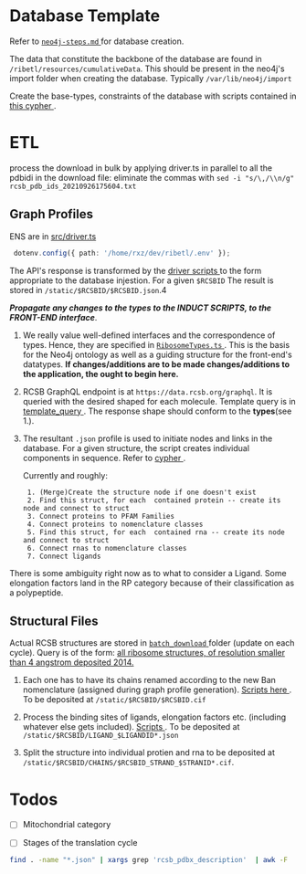 


# Database Template

Refer to [ `neo4j-steps.md` ](./neo4j-steps.mdj) for database creation.

The data that constitute the backbone of the database are found in `/ribetl/resources/cumulativeData`. This should be present in the neo4j's import folder when creating the database. Typically `/var/lib/neo4j/import`

Create the base-types, constraints of the database with scripts contained in [ this cypher ](../ribetl/resources/cypher-tools/current.modular.cypher).


# ETL

process the download in bulk by applying driver.ts in parallel to all the pdbidi in the download file: eliminate the commas with ```sed -i "s/\,/\\n/g" rcsb_pdb_ids_20210926175604.txt```

## Graph Profiles 

ENS are in  [ src/driver.ts ](../ribetl/src/driver.ts)

```typescript
 dotenv.config({ path: '/home/rxz/dev/ribetl/.env' });
```


The API's response is transformed by the [ driver scripts ](../ribetl/src/requestGQLProfile.ts) to the form appropriate to the database injestion. For a given `$RCSBID` The result is stored in `/static/$RCSBID/$RCSBID.json`.4


***Propagate any changes to the types to the INDUCT SCRIPTS, to the FRONT-END interface***.
1. We really value well-defined interfaces and the correspondence of types. Hence, they are specified in [ ```RibosomeTypes.ts``` ](../ribetl/src/RibosomeTypes.ts). This is the basis for the Neo4j ontology as well as a guiding structure for the front-end's datatypes. **If changes/additions are to be made changes/additions to the application, the ought to begin here.** 

2. RCSB GraphQL endpoint is at `https://data.rcsb.org/graphql`. It is queried with the desired shaped for each molecule. 
Template query is in [ template_query ](../ribetl/src/requestGQLProfile.ts). The response shape should conform to the **types**(see 1.). 

3. The resultant `.json` profile is used to initiate nodes and links in the database. For a given structure, the script creates individual components in sequence. Refer to [ cypher ](../ribetl/resources/cypher-tools/current.modular.cypher).

	Currently and roughly:

		1. (Merge)Create the structure node if one doesn't exist
		2. Find this struct, for each  contained protein -- create its node and connect to struct
		3. Connect proteins to PFAM Families
		4. Connect proteins to nomenclature classes
		5. Find this struct, for each  contained rna -- create its node and connect to struct
		6. Connect rnas to nomenclature classes
		7. Connect ligands


There is some ambiguity right now as to what to consider a Ligand. Some elongation factors land in the RP category because of their classification as a polypeptide.


## Structural Files

Actual RCSB structures are stored in [ `batch_download` ](../ribetl/batch_download/) folder (update on each cycle).  Query is of the form: [all ribosome structures, of resolution smaller than 4 angstrom deposited 2014.](https://www.rcsb.org/search?request=%7B%22query%22%3A%7B%22type%22%3A%22group%22%2C%22logical_operator%22%3A%22and%22%2C%22nodes%22%3A%5B%7B%22type%22%3A%22group%22%2C%22logical_operator%22%3A%22and%22%2C%22nodes%22%3A%5B%7B%22type%22%3A%22group%22%2C%22nodes%22%3A%5B%7B%22type%22%3A%22terminal%22%2C%22service%22%3A%22text%22%2C%22parameters%22%3A%7B%22attribute%22%3A%22struct_keywords.pdbx_keywords%22%2C%22operator%22%3A%22contains_phrase%22%2C%22negation%22%3Afalse%2C%22value%22%3A%22RIBOSOME%22%7D%7D%5D%2C%22logical_operator%22%3A%22and%22%7D%2C%7B%22type%22%3A%22group%22%2C%22nodes%22%3A%5B%7B%22type%22%3A%22terminal%22%2C%22service%22%3A%22text%22%2C%22parameters%22%3A%7B%22attribute%22%3A%22rcsb_entry_info.resolution_combined%22%2C%22operator%22%3A%22less_or_equal%22%2C%22negation%22%3Afalse%2C%22value%22%3A4%7D%7D%5D%2C%22logical_operator%22%3A%22and%22%7D%2C%7B%22type%22%3A%22group%22%2C%22nodes%22%3A%5B%7B%22type%22%3A%22terminal%22%2C%22service%22%3A%22text%22%2C%22parameters%22%3A%7B%22attribute%22%3A%22rcsb_accession_info.initial_release_date%22%2C%22operator%22%3A%22greater%22%2C%22negation%22%3Afalse%2C%22value%22%3A%222014-01-01T00%3A00%3A00Z%22%7D%7D%5D%2C%22logical_operator%22%3A%22and%22%7D%5D%2C%22label%22%3A%22text%22%7D%5D%7D%2C%22return_type%22%3A%22entry%22%2C%22request_info%22%3A%7B%22query_id%22%3A%220a8b586b4227c759d60304b8272bb0d3%22%7D%2C%22request_options%22%3A%7B%22pager%22%3A%7B%22start%22%3A0%2C%22rows%22%3A25%7D%2C%22scoring_strategy%22%3A%22combined%22%2C%22sort%22%3A%5B%7B%22sort_by%22%3A%22score%22%2C%22direction%22%3A%22desc%22%7D%5D%7D%7D)

1. Each one has to have its chains renamed according to the new Ban nomenclature (assigned during graph profile generation). [ Scripts here ](../ribetl/ciftools/renaming_structs/). To be deposited at `/static/$RCSBID/$RCSBID.cif`

2. Process the binding sites of ligands, elongation factors etc.  (including whatever else gets included). [ Scripts ](../ribetl/ciftools/binding_site.py). To be deposited at `/static/$RCSBID/LIGAND_$LIGANDID*.json`

3. Split the structure into individual protien and rna to be deposited at `/static/$RCSBID/CHAINS/$RCSBID_STRAND_$STRANID*.cif`.


# Todos

- [ ] Mitochondrial category
- [ ] Stages of the translation cycle



```zsh
find . -name "*.json" | xargs grep 'rcsb_pdbx_description'  | awk -F  ':' ' $3 !~ /protein |RNA|rRNA|PROTEIN|Protein|mS|uL|UL|eL|bL|bS|BS|uS|eS|bS|mL|EL|rna|protein|ul|ml|RACK1/  {print $3}'
```